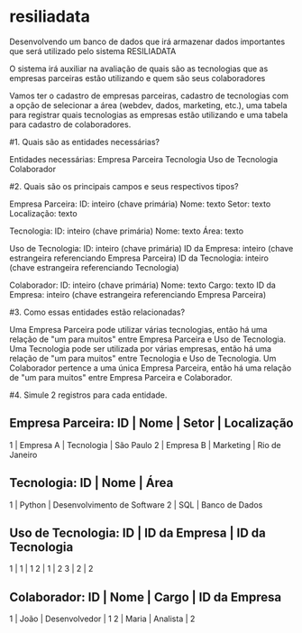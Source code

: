 # resiliadata

Desenvolvendo um banco de dados que irá armazenar dados
importantes que será utilizado pelo sistema RESILIADATA

O sistema irá auxiliar na avaliação de quais são as tecnologias que as empresas parceiras
estão utilizando e quem são seus colaboradores

Vamos ter o cadastro de empresas parceiras, cadastro de tecnologias com a opção de
selecionar a área (webdev, dados, marketing, etc.), uma tabela para registrar quais
tecnologias as empresas estão utilizando e uma tabela para cadastro de colaboradores.

#1. Quais são as entidades necessárias?

Entidades necessárias:
Empresa Parceira
Tecnologia
Uso de Tecnologia
Colaborador

#2. Quais são os principais campos e seus respectivos tipos?

Empresa Parceira:
ID: inteiro (chave primária)
Nome: texto
Setor: texto
Localização: texto

Tecnologia:
ID: inteiro (chave primária)
Nome: texto
Área: texto

Uso de Tecnologia:
ID: inteiro (chave primária)
ID da Empresa: inteiro (chave estrangeira referenciando Empresa Parceira)
ID da Tecnologia: inteiro (chave estrangeira referenciando Tecnologia)

Colaborador:
ID: inteiro (chave primária)
Nome: texto
Cargo: texto
ID da Empresa: inteiro (chave estrangeira referenciando Empresa Parceira)

#3. Como essas entidades estão relacionadas?

Uma Empresa Parceira pode utilizar várias tecnologias, então há uma relação de "um para muitos" entre Empresa Parceira e Uso de Tecnologia.
Uma Tecnologia pode ser utilizada por várias empresas, então há uma relação de "um para muitos" entre Tecnologia e Uso de Tecnologia.
Um Colaborador pertence a uma única Empresa Parceira, então há uma relação de "um para muitos" entre Empresa Parceira e Colaborador.

#4. Simule 2 registros para cada entidade.

Empresa Parceira:
ID | Nome           | Setor        | Localização
----------------------------------------------
1  | Empresa A      | Tecnologia   | São Paulo
2  | Empresa B      | Marketing    | Rio de Janeiro

Tecnologia:
ID | Nome           | Área
----------------------------
1  | Python         | Desenvolvimento de Software
2  | SQL            | Banco de Dados

Uso de Tecnologia:
ID | ID da Empresa | ID da Tecnologia
-------------------------------------
1  | 1             | 1
2  | 1             | 2
3  | 2             | 2

Colaborador:
ID | Nome           | Cargo           | ID da Empresa
-----------------------------------------------------
1  | João           | Desenvolvedor   | 1
2  | Maria          | Analista        | 2

